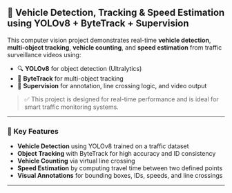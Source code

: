 

## 🚗 Vehicle Detection, Tracking & Speed Estimation using YOLOv8 + ByteTrack + Supervision

This computer vision project demonstrates real-time **vehicle detection**, **multi-object tracking**, **vehicle counting**, and **speed estimation** from traffic surveillance videos using:

* 🔍 **YOLOv8** for object detection (Ultralytics)
* 🔁 **ByteTrack** for multi-object tracking
* 📐 **Supervision** for annotation, line crossing logic, and video output

> ✅ This project is designed for real-time performance and is ideal for smart traffic monitoring systems.

---

### 📌 Key Features

* **Vehicle Detection** using YOLOv8 trained on a traffic dataset
* **Object Tracking** with ByteTrack for high accuracy and ID consistency
* **Vehicle Counting** via virtual line crossing
* **Speed Estimation** by computing travel time between two defined points
* **Visual Annotations** for bounding boxes, IDs, speeds, and line crossings

---
